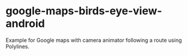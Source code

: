 # google-maps-birds-eye-view-android
Example for Google maps with camera animator following a route using Polylines.
